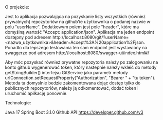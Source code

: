 O projekcie:

Jest to aplikacja pozwalająca na pozyskanie listy wszystkich (również prywatnych) repozytoriów na github'ie użytkownika o podanej nazwie w polu "userName". 
Dodatkowym polem jest pole "header", które ma domyślną wartość "Accept: application/json". Aplikacja ma jeden endpoint dostępny pod adresem http://localhost:8080/git/?userName=<nazwa_użytkownika>&header=Accept%3A%20application%2Fjson.
Ponadto dla lepszego testowania ten sam endpoint jest wystawiony na swaggerze pod adresem http://localhost:8080/swagger-ui/index.html#/

Aby móc pozyskać również prywatne repozytoria należy po zalogowaniu na konto github wygenerować token, który nastepnie należy wkleić do metody getStringBuilder() interfejsu GitService jako parametr metody urlConnection.setRequestProperty("Authorization", "Bearer " + "tu token").
Metoda ta domyslnie bedzie zakomentowana dojąc dostęp tylko do publicznych repozytoriów, należy ją odkomentować, dodać token i uruchomić apilkację ponownie.

Technologie:

Java 17
Spring Boot 3.1.0 
Github API https://developer.github.com/v3
